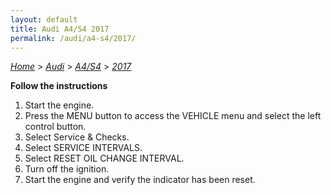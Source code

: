 ```yaml
---
layout: default
title: Audi A4/S4 2017
permalink: /audi/a4-s4/2017/
---
```

[*Home*](/) > [*Audi*](/audi/) > [*A4/S4*](/audi/a4-s4/) > [*2017*](/audi/a4-s4/2017/)

**Follow the instructions**

1. Start the engine.
2. Press the MENU button to access the VEHICLE menu and select the left control button.
3. Select Service & Checks.
4. Select SERVICE INTERVALS.
5. Select RESET OIL CHANGE INTERVAL.
6. Turn off the ignition.
7. Start the engine and verify the indicator has been reset.